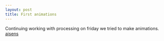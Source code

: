```yaml
---
layout: post
title: First animations
---
```


Continuing working with processing on friday we tried to make animations. 
[aisens](/photo)
